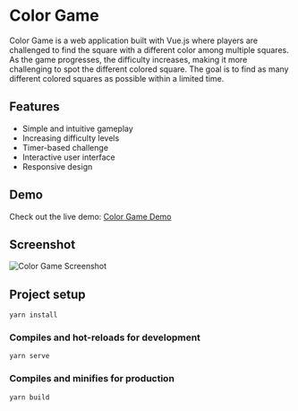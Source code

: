 # Color Game

Color Game is a web application built with Vue.js where players are challenged to find the square with a different color among multiple squares. As the game progresses, the difficulty increases, making it more challenging to spot the different colored square. The goal is to find as many different colored squares as possible within a limited time.

## Features

- Simple and intuitive gameplay
- Increasing difficulty levels
- Timer-based challenge
- Interactive user interface
- Responsive design

## Demo

Check out the live demo: [Color Game Demo](https://dimango.mangveloper.com/color/en)

## Screenshot

![Color Game Screenshot](https://github.com/your-username/color-game/blob/main/screenshots/screenshot.png)

## Project setup

```
yarn install
```

### Compiles and hot-reloads for development

```
yarn serve
```

### Compiles and minifies for production

```
yarn build
```

